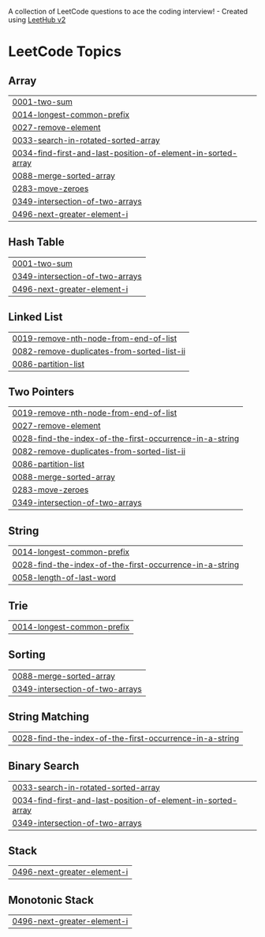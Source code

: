 A collection of LeetCode questions to ace the coding interview! - Created using [LeetHub v2](https://github.com/arunbhardwaj/LeetHub-2.0)
<!---LeetCode Topics Start-->
# LeetCode Topics
## Array
|  |
| ------- |
| [0001-two-sum](https://github.com/raushangit0/Leetcode-Questions/tree/master/0001-two-sum) |
| [0014-longest-common-prefix](https://github.com/raushangit0/Leetcode-Questions/tree/master/0014-longest-common-prefix) |
| [0027-remove-element](https://github.com/raushangit0/Leetcode-Questions/tree/master/0027-remove-element) |
| [0033-search-in-rotated-sorted-array](https://github.com/raushangit0/Leetcode-Questions/tree/master/0033-search-in-rotated-sorted-array) |
| [0034-find-first-and-last-position-of-element-in-sorted-array](https://github.com/raushangit0/Leetcode-Questions/tree/master/0034-find-first-and-last-position-of-element-in-sorted-array) |
| [0088-merge-sorted-array](https://github.com/raushangit0/Leetcode-Questions/tree/master/0088-merge-sorted-array) |
| [0283-move-zeroes](https://github.com/raushangit0/Leetcode-Questions/tree/master/0283-move-zeroes) |
| [0349-intersection-of-two-arrays](https://github.com/raushangit0/Leetcode-Questions/tree/master/0349-intersection-of-two-arrays) |
| [0496-next-greater-element-i](https://github.com/raushangit0/Leetcode-Questions/tree/master/0496-next-greater-element-i) |
## Hash Table
|  |
| ------- |
| [0001-two-sum](https://github.com/raushangit0/Leetcode-Questions/tree/master/0001-two-sum) |
| [0349-intersection-of-two-arrays](https://github.com/raushangit0/Leetcode-Questions/tree/master/0349-intersection-of-two-arrays) |
| [0496-next-greater-element-i](https://github.com/raushangit0/Leetcode-Questions/tree/master/0496-next-greater-element-i) |
## Linked List
|  |
| ------- |
| [0019-remove-nth-node-from-end-of-list](https://github.com/raushangit0/Leetcode-Questions/tree/master/0019-remove-nth-node-from-end-of-list) |
| [0082-remove-duplicates-from-sorted-list-ii](https://github.com/raushangit0/Leetcode-Questions/tree/master/0082-remove-duplicates-from-sorted-list-ii) |
| [0086-partition-list](https://github.com/raushangit0/Leetcode-Questions/tree/master/0086-partition-list) |
## Two Pointers
|  |
| ------- |
| [0019-remove-nth-node-from-end-of-list](https://github.com/raushangit0/Leetcode-Questions/tree/master/0019-remove-nth-node-from-end-of-list) |
| [0027-remove-element](https://github.com/raushangit0/Leetcode-Questions/tree/master/0027-remove-element) |
| [0028-find-the-index-of-the-first-occurrence-in-a-string](https://github.com/raushangit0/Leetcode-Questions/tree/master/0028-find-the-index-of-the-first-occurrence-in-a-string) |
| [0082-remove-duplicates-from-sorted-list-ii](https://github.com/raushangit0/Leetcode-Questions/tree/master/0082-remove-duplicates-from-sorted-list-ii) |
| [0086-partition-list](https://github.com/raushangit0/Leetcode-Questions/tree/master/0086-partition-list) |
| [0088-merge-sorted-array](https://github.com/raushangit0/Leetcode-Questions/tree/master/0088-merge-sorted-array) |
| [0283-move-zeroes](https://github.com/raushangit0/Leetcode-Questions/tree/master/0283-move-zeroes) |
| [0349-intersection-of-two-arrays](https://github.com/raushangit0/Leetcode-Questions/tree/master/0349-intersection-of-two-arrays) |
## String
|  |
| ------- |
| [0014-longest-common-prefix](https://github.com/raushangit0/Leetcode-Questions/tree/master/0014-longest-common-prefix) |
| [0028-find-the-index-of-the-first-occurrence-in-a-string](https://github.com/raushangit0/Leetcode-Questions/tree/master/0028-find-the-index-of-the-first-occurrence-in-a-string) |
| [0058-length-of-last-word](https://github.com/raushangit0/Leetcode-Questions/tree/master/0058-length-of-last-word) |
## Trie
|  |
| ------- |
| [0014-longest-common-prefix](https://github.com/raushangit0/Leetcode-Questions/tree/master/0014-longest-common-prefix) |
## Sorting
|  |
| ------- |
| [0088-merge-sorted-array](https://github.com/raushangit0/Leetcode-Questions/tree/master/0088-merge-sorted-array) |
| [0349-intersection-of-two-arrays](https://github.com/raushangit0/Leetcode-Questions/tree/master/0349-intersection-of-two-arrays) |
## String Matching
|  |
| ------- |
| [0028-find-the-index-of-the-first-occurrence-in-a-string](https://github.com/raushangit0/Leetcode-Questions/tree/master/0028-find-the-index-of-the-first-occurrence-in-a-string) |
## Binary Search
|  |
| ------- |
| [0033-search-in-rotated-sorted-array](https://github.com/raushangit0/Leetcode-Questions/tree/master/0033-search-in-rotated-sorted-array) |
| [0034-find-first-and-last-position-of-element-in-sorted-array](https://github.com/raushangit0/Leetcode-Questions/tree/master/0034-find-first-and-last-position-of-element-in-sorted-array) |
| [0349-intersection-of-two-arrays](https://github.com/raushangit0/Leetcode-Questions/tree/master/0349-intersection-of-two-arrays) |
## Stack
|  |
| ------- |
| [0496-next-greater-element-i](https://github.com/raushangit0/Leetcode-Questions/tree/master/0496-next-greater-element-i) |
## Monotonic Stack
|  |
| ------- |
| [0496-next-greater-element-i](https://github.com/raushangit0/Leetcode-Questions/tree/master/0496-next-greater-element-i) |
<!---LeetCode Topics End-->